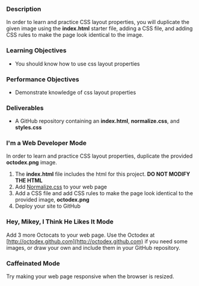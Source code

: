 ### Description

In order to learn and practice CSS layout properties, you will duplicate the given image using the **index.html** starter file, adding a CSS file, and adding CSS rules to make the page look identical to the image.

### Learning Objectives

* You should know how to use css layout properties

### Performance Objectives

* Demonstrate knowledge of css layout properties

### Deliverables

* A GitHub repository containing an **index.html**, **normalize.css**, and **styles.css**

### I'm a Web Developer Mode

In order to learn and practice CSS layout properties, duplicate the provided **octodex.png** image.

1. The **index.html** file includes the html for this project. **DO NOT MODIFY THE HTML**
2. Add [Normalize.css](https://necolas.github.io/normalize.css/) to your web page
3. Add a CSS file and add CSS rules to make the page look identical to the provided image, **octodex.png**
4. Deploy your site to GitHub

### Hey, Mikey, I Think He Likes It Mode

Add 3 more Octocats to your web page. Use the Octodex at [http://octodex.github.com](http://octodex.github.com) if you need some images, or draw your own and include them in your GitHub repository.

### Caffeinated Mode

Try making your web page responsive when the browser is resized.
